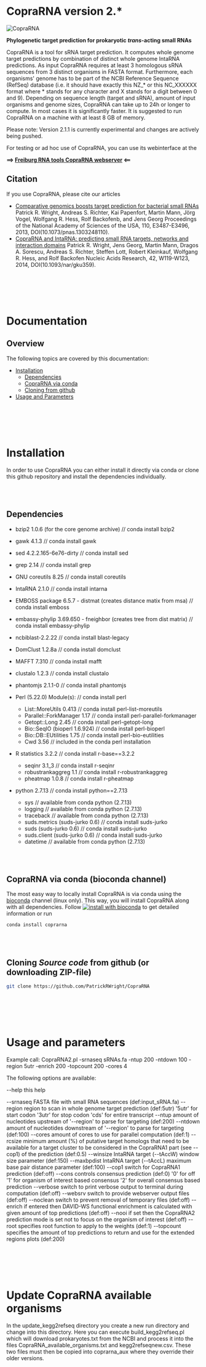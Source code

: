 # CopraRNA version 2.*
![CopraRNA](https://raw.githubusercontent.com/PatrickRWright/CopraRNA/master/copra_sRNA.jpg "CopraRNA")

**Phylogenetic target prediction for prokaryotic *trans*-acting small RNAs**

CopraRNA is a tool for sRNA target prediction. It computes whole genome target predictions
by combination of distinct whole genome IntaRNA predictions. As input CopraRNA requires
at least 3 homologous sRNA sequences from 3 distinct organisms in FASTA format.
Furthermore, each organisms' genome has to be part of the NCBI Reference Sequence (RefSeq)
database (i.e. it should have exactly this NZ_* or this NC_XXXXXX format where * stands
for any character and X stands for a digit between 0 and 9). Depending on sequence length
(target and sRNA), amount of input organisms and genome sizes, CopraRNA can take up to 24h
or longer to compute. In most cases it is significantly faster. It is suggested to run CopraRNA
on a machine with at least 8 GB of memory.

Please note: Version 2.1.1 is currently experimental and changes are actively being pushed.

For testing or ad hoc use of CopraRNA, you can use its webinterface at the

**==> [Freiburg RNA tools CopraRNA webserver](http://rna.informatik.uni-freiburg.de/CopraRNA/) <==**

## Citation
If you use CopraRNA, please cite our articles
- [Comparative genomics boosts target prediction for bacterial small RNAs](http://dx.doi.org/10.1073/pnas.1303248110)
  Patrick R. Wright, Andreas S. Richter, Kai Papenfort, Martin Mann, Jörg Vogel, Wolfgang R. Hess, Rolf Backofenb, and Jens Georg
  Proceedings of the National Academy of Sciences of the USA, 110, E3487-E3496, 2013, DOI(10.1073/pnas.1303248110).
- [CopraRNA and IntaRNA: predicting small RNA targets, networks and interaction domains](http://dx.doi.org/10.1093/nar/gku359)
  Patrick R. Wright, Jens Georg, Martin Mann, Dragos A. Sorescu, Andreas S. Richter, Steffen Lott, Robert Kleinkauf, Wolfgang R. Hess, and Rolf Backofen
  Nucleic Acids Research, 42, W119-W123, 2014, DOI(10.1093/nar/gku359).

<br /><br /><br /><br />
<a name="doc" />
# Documentation

## Overview

The following topics are covered by this documentation:

- [Installation](#install)
  - [Dependencies](#deps)
  - [CopraRNA via conda](#instconda)
  - [Cloning from github](#instgithub)
- [Usage and Parameters](#usage)

<br /><br /><br /><br />
<a name="install" />
# Installation

In order to use CopraRNA you can either install it directly via conda or
clone this github repository and install the dependencies individually.

<br /><br />
<a name="deps" />
## Dependencies

- bzip2 1.0.6 (for the core genome archive)                            // conda install bzip2
- gawk 4.1.3                                                           // conda install gawk
- sed 4.2.2.165-6e76-dirty                                             // conda install sed
- grep 2.14                                                            // conda install grep
- GNU coreutils 8.25                                                   // conda install coreutils 
- IntaRNA 2.1.0                                                        // conda install intarna
- EMBOSS package 6.5.7 - distmat (creates distance matix from msa)    // conda install emboss
- embassy-phylip 3.69.650 - fneighbor (creates tree from dist matrix)  // conda install embassy-phylip
- ncbiblast-2.2.22                                                     // conda install blast-legacy
- DomClust 1.2.8a                                                      // conda install domclust
- MAFFT 7.310                                                          // conda install mafft
- clustalo 1.2.3                                                       // conda install clustalo
- phantomjs 2.1.1-0                                                    // conda install phantomjs

- Perl (5.22.0) Module(s):                                             // conda install perl

    - List::MoreUtils 0.413                                                // conda install perl-list-moreutils
    - Parallel::ForkManager 1.17                                           // conda install perl-parallel-forkmanager
    - Getopt::Long 2.45                                                    // conda install perl-getopt-long
    - Bio::SeqIO (bioperl 1.6.924)                                         // conda install perl-bioperl
    - Bio::DB::EUtilities 1.75                                             // conda install perl-bio-eutilities
    - Cwd 3.56                                                             // included in the conda perl installation       

- R statistics 3.2.2                                                   // conda install r-base==3.2.2

    - seqinr 3.1\_3                                                       // conda install r-seqinr 
    - robustrankaggreg 1.1                                                // conda install r-robustrankaggreg
    - pheatmap 1.0.8                                                      // conda install r-pheatmap

- python 2.7.13                                                        // conda install python==2.7.13

    - sys                                                                  // available from conda python (2.7.13)
    - logging                                                              // available from conda python (2.7.13)
    - traceback                                                            // available from conda python (2.7.13) 
    - suds.metrics (suds-jurko 0.6)                                        // conda install suds-jurko
    - suds         (suds-jurko 0.6)                                        // conda install suds-jurko
    - suds.client  (suds-jurko 0.6)                                        // conda install suds-jurko
    - datetime                                                             // available from conda python (2.7.13)

<br /><br />
<a name="instconda" />
## CopraRNA via conda (bioconda channel)
The most easy way to locally install CopraRNA is via conda using the 
[bioconda](https://bioconda.github.io/) 
channel (linux only). This way, you will install CopraRNA along
with all dependencies.
Follow
[![install with bioconda](https://img.shields.io/badge/install%20with-bioconda-brightgreen.svg?style=flat-square)](http://bioconda.github.io/recipes/intarna/README.html)
to get detailed information or run
```bash
conda install coprarna
```
<br /><br />
<a name="instgithub" />
## Cloning *Source code* from github (or downloading ZIP-file)
```bash
git clone https://github.com/PatrickRWright/CopraRNA
```
<br /><br /><br /><br />
<a name="usage" />
# Usage and parameters

Example call:
CopraRNA2.pl -srnaseq sRNAs.fa -ntup 200 -ntdown 100 -region 5utr -enrich 200 -topcount 200 -cores 4

The following options are available:

 --help                    this help

 --srnaseq                 FASTA file with small RNA sequences (def:input_sRNA.fa)
 --region                  region to scan in whole genome target prediction (def:5utr)
                           '5utr' for start codon
                           '3utr' for stop codon
                           'cds' for entire transcript
 --ntup                    amount of nucleotides upstream of '--region' to parse for targeting (def:200)
 --ntdown                  amount of nucleotides downstream of '--region' to parse for targeting (def:100)
 --cores                   amount of cores to use for parallel computation (def:1)
 --rcsize                  minimum amount (%) of putative target homologs that need to be available 
                           for a target cluster to be considered in the CopraRNA1 part (see --cop1) of the prediction (def:0.5)
 --winsize                 IntaRNA target (--tAccW) window size parameter (def:150)
 --maxbpdist               IntaRNA target (--tAccL) maximum base pair distance parameter (def:100)
 --cop1                    switch for CopraRNA1 prediction (def:off)
 --cons                    controls consensus prediction (def:0)
                           '0' for off
                           '1' for organism of interest based consensus
                           '2' for overall consensus based prediction
 --verbose                 switch to print verbose output to terminal during computation (def:off)
 --websrv                  switch to provide webserver output files (def:off)
 --noclean                 switch to prevent removal of temporary files (def:off)
 --enrich                  if entered then DAVID-WS functional enrichment is calculated with given amount of top predictions (def:off)
 --nooi                    if set then the CopraRNA2 prediction mode is set not to focus on the organism of interest (def:off)
 --root                    specifies root function to apply to the weights (def:1)
 --topcount                specifies the amount of top predictions to return and use for the extended regions plots (def:200)

<br /><br /><br /><br />
<a name="updateava" />
# Update CopraRNA available organisms

In the update_kegg2refseq directory you create a new run directory and change into this directory.
Here you can execute build_kegg2refseq.pl which will download prokaryotes.txt from the
NCBI and process it into the files CopraRNA_available_organisms.txt and kegg2refseqnew.csv.
These two files must then be copied into coprarna_aux where they override their older versions.

